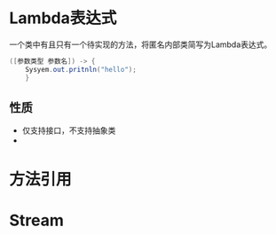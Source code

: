 # Lambda表达式

一个类中有且只有一个待实现的方法，将匿名内部类简写为Lambda表达式。

```java
([参数类型 参数名]) -> {
    Sysyem.out.pritnln("hello");
    }
```

## 性质

- 仅支持接口，不支持抽象类
- 

# 方法引用









# Stream

